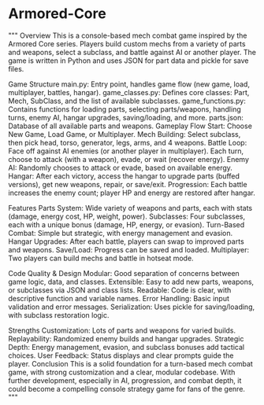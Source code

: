 # Armored-Core
"""
Overview
This is a console-based mech combat game inspired by the Armored Core series. Players build custom mechs from a variety of parts and weapons, select a subclass, and battle against AI or another player. The game is written in Python and uses JSON for part data and pickle for save files.

Game Structure
main.py: Entry point, handles game flow (new game, load, multiplayer, battles, hangar).
game_classes.py: Defines core classes: Part, Mech, SubClass, and the list of available subclasses.
game_functions.py: Contains functions for loading parts, selecting parts/weapons, handling turns, enemy AI, hangar upgrades, saving/loading, and more.
parts.json: Database of all available parts and weapons.
Gameplay Flow
Start: Choose New Game, Load Game, or Multiplayer.
Mech Building: Select subclass, then pick head, torso, generator, legs, arms, and 4 weapons.
Battle Loop: Face off against AI enemies (or another player in multiplayer). Each turn, choose to attack (with a weapon), evade, or wait (recover energy).
Enemy AI: Randomly chooses to attack or evade, based on available energy.
Hangar: After each victory, access the hangar to upgrade parts (buffed versions), get new weapons, repair, or save/exit.
Progression: Each battle increases the enemy count; player HP and energy are restored after hangar.

Features
Parts System: Wide variety of weapons and parts, each with stats (damage, energy cost, HP, weight, power).
Subclasses: Four subclasses, each with a unique bonus (damage, HP, energy, or evasion).
Turn-Based Combat: Simple but strategic, with energy management and evasion.
Hangar Upgrades: After each battle, players can swap to improved parts and weapons.
Save/Load: Progress can be saved and loaded.
Multiplayer: Two players can build mechs and battle in hotseat mode.

Code Quality & Design
Modular: Good separation of concerns between game logic, data, and classes.
Extensible: Easy to add new parts, weapons, or subclasses via JSON and class lists.
Readable: Code is clear, with descriptive function and variable names.
Error Handling: Basic input validation and error messages.
Serialization: Uses pickle for saving/loading, with subclass restoration logic.

Strengths
Customization: Lots of parts and weapons for varied builds.
Replayability: Randomized enemy builds and hangar upgrades.
Strategic Depth: Energy management, evasion, and subclass bonuses add tactical choices.
User Feedback: Status displays and clear prompts guide the player.
Conclusion
This is a solid foundation for a turn-based mech combat game, with strong customization and a clear, modular codebase. With further development, especially in AI, progression, and combat depth, it could become a compelling console strategy game for fans of the genre.
"""
